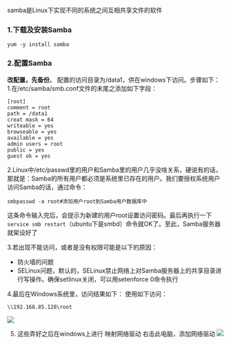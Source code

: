 samba是Linux下实现不同的系统之间互相共享文件的软件
### 1.下载及安装Samba
```
yum -y install samba
```
### 2.配置Samba
**改配置，先备份**。
配置的访问目录为/data1，供在windows下访问。步骤如下：
1.在/etc/samba/smb.conf文件的末尾之添加如下字段：

```
[root]
comment = root
path = /data1
creat mask = 64
writeable = yes
browseable = yes
available = yes
admin users = root
public = yes
guest ok = yes
```
2.Linux中/etc/passwd里的用户和Samba里的用户几乎没啥关系，硬说有的话，那就是：Samba的所有用户都必须是系统里已存在的用户。我们要授权系统用户访问Samba的话，通过命令：
```
smbpasswd -a root#添加用户root到Samba用户数据库中
```
这条命令输入完后，会提示为新建的用户root设置访问密码。最后再执行一下`service smb restart`（ubuntu下是smbd）命令就OK了。至此，Samba服务器就架设好了


3.若出现不能访问，或者是没有权限可能是以下的原因：
* 防火墙的问题
* SELinux问题，默认的，SELinux禁止网络上对Samba服务器上的共享目录进行写操作。确保setlinux关闭，可以用setenforce 0命令执行


4.最后在Windows系统里，访问结果如下：
使用如下访问：
```
\\192.168.85.128\root
```
![](https://sxm-upload.oss-cn-beijing.aliyuncs.com/imgs/24271de2-ce92-441a-a148-b14f9daaa2a4.png)


5. 这些弄好之后在windows上进行 映射网络驱动
右击此电脑，添加网络驱动
![](https://sxm-upload.oss-cn-beijing.aliyuncs.com/imgs/a2845685-d1af-4264-99dd-860ce08b3d9b.png)



